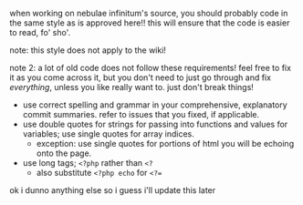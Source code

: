 when working on nebulae infinitum's source, you should probably code in the same style as is approved here!! this will ensure that the code is easier to read, fo' sho'.

note: this style does not apply to the wiki!

note 2: a lot of old code does not follow these requirements! feel free to fix it as you come across it, but you don't need to just go through and fix _everything_, unless you like really want to. just don't break things!

  * use correct spelling and grammar in your comprehensive, explanatory commit summaries. refer to issues that you fixed, if applicable.
  * use double quotes for strings for passing into functions and values for variables; use single quotes for array indices.
    * exception: use single quotes for portions of html you will be echoing onto the page.
  * use long tags; `<?php` rather than `<?`
    * also substitute `<?php echo` for `<?=`

ok i dunno anything else so i guess i'll update this later